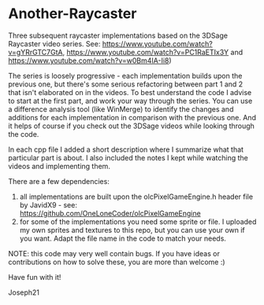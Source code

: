 # Another-Raycaster

Three subsequent raycaster implementations based on the 3DSage Raycaster video series. See: https://www.youtube.com/watch?v=gYRrGTC7GtA, https://www.youtube.com/watch?v=PC1RaETIx3Y and https://www.youtube.com/watch?v=w0Bm4IA-Ii8)

The series is loosely progressive - each implementation builds upon the previous one, but there's some serious refactoring between part 1 and 2 that isn't elaborated on in the videos. To best understand the code I advise to start at the first part, and work your way through the series. You can use a difference analysis tool (like WinMerge) to identify the changes and additions for each implementation in comparison with the previous one. And it helps of course if you check out the 3DSage videos while looking through the code.

In each cpp file I added a short description where I summarize what that particular part is about. I also included the notes I kept while watching the videos and implementing them.

There are a few dependencies:
1. all implementations are built upon the olcPixelGameEngine.h header file by JavidX9 - see: https://github.com/OneLoneCoder/olcPixelGameEngine
2. for some of the implementations you need some sprite or file. I uploaded my own sprites and textures to this repo, but you can use your own if you want. Adapt the file name in the code to match your needs.

NOTE: this code may very well contain bugs. If you have ideas or contributions on how to solve these, you are more than welcome :)

Have fun with it!

Joseph21
